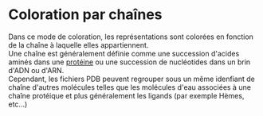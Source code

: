 # Coloration par chaînes
Dans ce mode de coloration, les représentations sont colorées en fonction de la chaîne à laquelle elles appartiennent.  
Une chaîne est généralement définie comme une succession d'acides aminés dans une [protéine](protein) ou une succession de nucléotides dans un brin d'ADN ou d'ARN.  
Cependant, les fichiers PDB peuvent regrouper sous un même idenfiant de chaîne d'autres molécules telles que les molécules d'eau associées à une chaîne protéique et plus généralement les ligands (par exemple Hèmes, etc...)